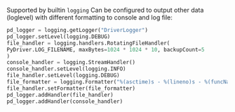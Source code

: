 Supported by builtin `logging`
Can be configured to output other data (loglevel) with different formatting to console and log file:
```python
pd_logger = logging.getLogger("DriverLogger")
pd_logger.setLevel(logging.DEBUG)
file_handler = logging.handlers.RotatingFileHandler(
PyDriver.LOG_FILENAME, maxBytes=1024 * 1024 * 10, backupCount=5
)
console_handler = logging.StreamHandler()
console_handler.setLevel(logging.INFO)
file_handler.setLevel(logging.DEBUG)
file_formatter = logging.Formatter("%(asctime)s - %(lineno)s - %(funcName)s - %(levelname)s - %(message)s")
file_handler.setFormatter(file_formatter)
pd_logger.addHandler(file_handler)
pd_logger.addHandler(console_handler)
```

<!--stackedit_data:
eyJoaXN0b3J5IjpbMTEyNTQxNzg3MiwxMjQ4MzY1MTAyXX0=
-->